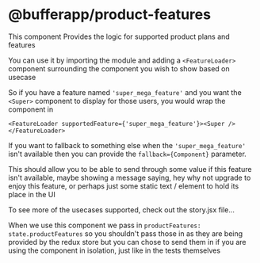 # @bufferapp/product-features

This component Provides the logic for supported product plans and features

You can use it by importing the module and adding a `<FeatureLoader>` component surrounding the component you wish to 
show based on usecase

So if you have a feature named `'super_mega_feature'` and you want the `<Super>` component to display for those users, 
you would wrap the component in 

```<FeatureLoader supportedFeature={'super_mega_feature'}><Super /></FeatureLoader>```

If you want to fallback to something else when the `'super_mega_feature'` isn't available then you can provide the 
`fallback={Component}` parameter.

This should allow you to be able to send through some value if this feature isn't available, maybe showing a message 
saying, hey why not upgrade to enjoy this feature, or perhaps just some static text / element to hold its place in the UI

To see more of the usecases supported, check out the story.jsx file...

When we use this component we pass in `productFeatures: state.productFeatures` so you shouldn't pass those in as they 
are being provided by the redux store but you can chose to send them in if you are using the component in isolation, 
just like in the tests themselves
